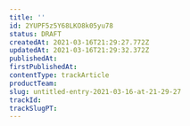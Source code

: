 ```yaml
---
title: ''
id: 2YUPF5z5Y68LKO8k05yu78
status: DRAFT
createdAt: 2021-03-16T21:29:27.772Z
updatedAt: 2021-03-16T21:29:32.372Z
publishedAt: 
firstPublishedAt: 
contentType: trackArticle
productTeam: 
slug: untitled-entry-2021-03-16-at-21-29-27
trackId: 
trackSlugPT: 
---
```



